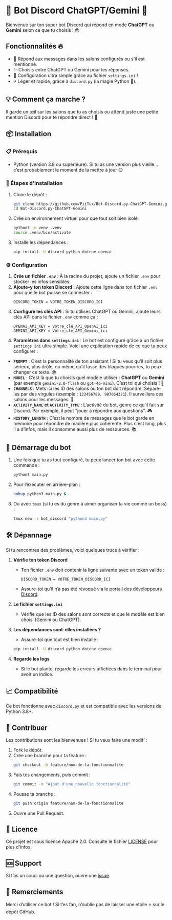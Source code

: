 # 🤖 Bot Discord ChatGPT/Gemini 🧠

Bienvenue sur ton super bot Discord qui répond en mode **ChatGPT** ou **Gemini** selon ce que tu choisis ! 😜

## Fonctionnalités 🔥

- 📩 Répond aux messages dans les salons configurés ou s'il est mentionné.
- ✨ Choisis entre ChatGPT ou Gemini pour les réponses.
- 🔧 Configuration ultra simple grâce au fichier `settings.ini` !
- ⚡ Léger et rapide, grâce à `discord.py` (la magie Python 🐍).

## 💡 Comment ça marche ?

Il garde un œil sur les salons que tu as choisis ou attend juste une petite mention Discord pour te répondre direct ! 🎉

## 📦 Installation

### 📋 Prérequis
- Python (version 3.8 ou supérieure). Si tu as une version plus vieille… c’est probablement le moment de la mettre à jour 😉

### 🚀 Étapes d'installation

1. Clone le dépôt :
    ```bash
    git clone https://github.com/PiiTux/Bot-Discord.py-ChatGPT-Gemini.git
    cd Bot-Discord.py-ChatGPT-Gemini
    ```

2. Crée un environnement virtuel pour que tout soit bien isolé :
    ```bash
    python3 -m venv .venv
    source .venv/bin/activate
    ```

3. Installe les dépendances :
    ```bash
    pip install -U discord python-dotenv openai
    ```

### ⚙️ Configuration

1. **Crée un fichier `.env`** : À la racine du projet, ajoute un fichier `.env` pour stocker les infos sensibles.
2. **Ajoute-y ton token Discord** : Ajoute cette ligne dans ton fichier `.env` pour que le bot puisse se connecter :
    ```
    DISCORD_TOKEN = VOTRE_TOKEN_DISCORD_ICI
    ```
3. **Configure les clés API** : Si tu utilises ChatGPT ou Gemini, ajoute leurs clés API dans le fichier `.env` comme ça :
    ```env
    OPENAI_API_KEY = Votre_clé_API_OpenAI_ici
    GEMINI_API_KEY = Votre_clé_API_Gemini_ici
    ```
4. **Paramètres dans `settings.ini`** : Le bot est configuré grâce à un fichier `settings.ini` ultra simple. Voici une explication rapide de ce que tu peux configurer :
- **`PROMPT`** : C’est la personnalité de ton assistant ! Si tu veux qu’il soit plus sérieux, plus drôle, ou même qu’il fasse des blagues pourries, tu peux changer ce texte. 😜
- **`MODEL`** : C’est là que tu choisis quel modèle utiliser : **ChatGPT** ou **Gemini** (par exemple `gemini-2.0-flash` ou `gpt-4o-mini`). C’est toi qui choisis ! 🚀
- **`CHANNELS`** : Mets ici les ID des salons où ton bot doit répondre. Sépare-les par des virgules (exemple : `123456789, 987654321`). Il surveillera ces salons pour les messages. 📲
- **`ACTIVITY_NAME` et `ACTIVITY_TYPE`** : L’activité du bot, genre ce qu’il fait sur Discord. Par exemple, il peut "jouer à répondre aux questions". 🎮
- **`HISTORY_LENGTH`** : C’est le nombre de messages que le bot garde en mémoire pour répondre de manière plus cohérente. Plus c'est long, plus il a d’infos, mais il consomme aussi plus de ressources. 📚

## 🚀 Démarrage du bot

1. Une fois que tu as tout configuré, tu peux lancer ton bot avec cette commande :
    ```bash
    python3 main.py
    ```
2. Pour l’exécuter en arrière-plan :
    ```bash
    nohup python3 main.py &
    ```
3. Ou avec `tmux` (si tu es du genre à aimer organiser ta vie comme un boss) :
    ```bash
    tmux new -s bot_discord "python3 main.py"
    ```

## 🛠️ Dépannage

Si tu rencontres des problèmes, voici quelques trucs à vérifier :

1. **Vérifie ton token Discord**
   - Ton fichier `.env` doit contenir la ligne suivante avec un token valide :
     ```
     DISCORD_TOKEN = VOTRE_TOKEN_DISCORD_ICI
     ```
   - Assure-toi qu'il n’a pas été révoqué via le [portail des développeurs Discord](https://discord.com/developers/applications).

2. **Le fichier `settings.ini`**
   - Vérifie que les ID des salons sont corrects et que le modèle est bien choisi (Gemini ou ChatGPT).

3. **Les dépendances sont-elles installées ?**
   - Assure-toi que tout est bien installé :
    ```bash
    pip install -U discord python-dotenv openai
    ```

4. **Regarde les logs**
   - Si le bot plante, regarde les erreurs affichées dans le terminal pour avoir un indice.

## 📈 Compatibilité

Ce bot fonctionne avec `discord.py` et est compatible avec les versions de Python 3.8+.

## 🌟 Contribuer

Les contributions sont les bienvenues ! Si tu veux faire une modif’ :
1. Fork le dépôt.
2. Crée une branche pour ta feature :
    ```bash
    git checkout -b feature/nom-de-la-fonctionnalite
    ```
3. Fais tes changements, puis commit :
    ```bash
    git commit -m "Ajout d'une nouvelle fonctionnalité"
    ```
4. Pousse ta branche :
    ```bash
    git push origin feature/nom-de-la-fonctionnalite
    ```
5. Ouvre une Pull Request.

## 📜 Licence

Ce projet est sous licence Apache 2.0. Consulte le fichier [LICENSE](LICENSE) pour plus d'infos.

## 🆘 Support

Si t’as un souci ou une question, ouvre une [issue](https://github.com/PiiTux/Bot-Discord.py-ChatGPT-Gemini/issues).

## 🙏 Remerciements

Merci d’utiliser ce bot ! Si t’es fan, n’oublie pas de laisser une étoile ⭐ sur le dépôt GitHub.